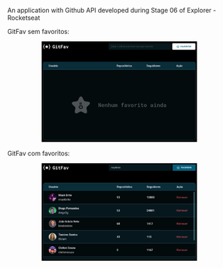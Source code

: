 An application with Github API developed during Stage 06 of Explorer - Rocketseat

GitFav sem favoritos:
<p align="center">
  <img src="/assets/GitFav_empty.png" width="350" title="GitFav sem favoritos.">
</p>
GitFav com favoritos:
<p align="center">
  <img src="/assets/GitFav_full.png" width="350" alt="GitFav com favoritos.">
</p>
